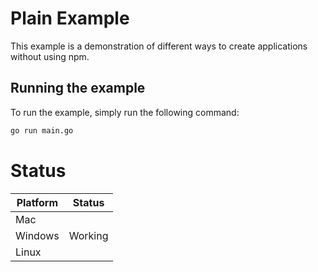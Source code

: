# Plain Example

This example is a demonstration of different ways to create applications without using npm.

## Running the example

To run the example, simply run the following command:

```bash
go run main.go
```

# Status

| Platform | Status  |
|----------|---------|
| Mac      |         |
| Windows  | Working |
| Linux    |         |
